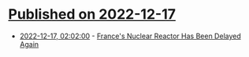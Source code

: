 # [Published on 2022-12-17](index.md)

* [2022-12-17, 02:02:00](https://hardware.slashdot.org/story/22/12/16/2355206/frances-nuclear-reactor-has-been-delayed-again?utm_source=rss1.0mainlinkanon&utm_medium=feed) - [France's Nuclear Reactor Has Been Delayed Again](https://hardware.slashdot.org/story/22/12/16/2355206/frances-nuclear-reactor-has-been-delayed-again?utm_source=rss1.0mainlinkanon&utm_medium=feed)
